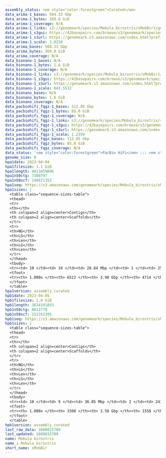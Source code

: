 ```yaml
---
assembly_status: <em style="color:forestgreen">Curated</em>
data_arima-1_bases: 584.33 Gbp
data_arima-1_bytes: 269.0 GiB
data_arima-1_coverage: N/A
data_arima-1_links: s3://genomeark/species/Mobula_birostris/sMobBir1/genomic_data/arima/<br>
data_arima-1_s3gui: https://42basepairs.com/browse/s3/genomeark/species/Mobula_birostris/sMobBir1/genomic_data/arima/
data_arima-1_s3url: https://genomeark.s3.amazonaws.com/index.html?prefix=species/Mobula_birostris/sMobBir1/genomic_data/arima/
data_arima-1_scale: 2.0230
data_arima_bases: 584.33 Gbp
data_arima_bytes: 269.0 GiB
data_arima_coverage: N/A
data_bionano-1_bases: N/A
data_bionano-1_bytes: 1.6 GiB
data_bionano-1_coverage: N/A
data_bionano-1_links: s3://genomeark/species/Mobula_birostris/sMobBir1/genomic_data/bionano/<br>
data_bionano-1_s3gui: https://42basepairs.com/browse/s3/genomeark/species/Mobula_birostris/sMobBir1/genomic_data/bionano/
data_bionano-1_s3url: https://genomeark.s3.amazonaws.com/index.html?prefix=species/Mobula_birostris/sMobBir1/genomic_data/bionano/
data_bionano-1_scale: 643.5532
data_bionano_bases: N/A
data_bionano_bytes: 1.6 GiB
data_bionano_coverage: N/A
data_pacbiohifi_fqgz-1_bases: 112.85 Gbp
data_pacbiohifi_fqgz-1_bytes: 85.0 GiB
data_pacbiohifi_fqgz-1_coverage: N/A
data_pacbiohifi_fqgz-1_links: s3://genomeark/species/Mobula_birostris/sMobBir1/genomic_data/pacbio_hifi/<br>
data_pacbiohifi_fqgz-1_s3gui: https://42basepairs.com/browse/s3/genomeark/species/Mobula_birostris/sMobBir1/genomic_data/pacbio_hifi/
data_pacbiohifi_fqgz-1_s3url: https://genomeark.s3.amazonaws.com/index.html?prefix=species/Mobula_birostris/sMobBir1/genomic_data/pacbio_hifi/
data_pacbiohifi_fqgz-1_scale: 1.2359
data_pacbiohifi_fqgz_bases: 112.85 Gbp
data_pacbiohifi_fqgz_bytes: 85.0 GiB
data_pacbiohifi_fqgz_coverage: N/A
data_status: '<em style="color:forestgreen">PacBio HiFi</em> ::: <em style="color:forestgreen">Arima</em>'
genome_size: 0
hpa1date: 2023-04-04
hpa1filesize: 1.1 GiB
hpa1length: 4013459896
hpa1n50ctg: 7300797
hpa1n50scf: 148671352
hpa1seq: https://s3.amazonaws.com/genomeark/species/Mobula_birostris/sMobBir1/assembly_curated/sMobBir1.hap1.cur.20230404.fasta.gz
hpa1sizes: |
  <table class="sequence-sizes-table">
  <thead>
  <tr>
  <th></th>
  <th colspan=2 align=center>Contigs</th>
  <th colspan=2 align=center>Scaffolds</th>
  </tr>
  <tr>
  <th>NG</th>
  <th>LG</th>
  <th>Len</th>
  <th>LG</th>
  <th>Len</th>
  </tr>
  </thead>
  <tbody>
  <tr><td> 10 </td><td> 10 </td><td> 28.84 Mbp </td><td> 1 </td><td> 250.74 Mbp </td></tr>  <tr><td> 20 </td><td> 26 </td><td> 21.96 Mbp </td><td> 3 </td><td> 211.04 Mbp </td></tr>  <tr><td> 30 </td><td> 48 </td><td> 16.37 Mbp </td><td> 5 </td><td> 198.12 Mbp </td></tr>  <tr><td> 40 </td><td> 76 </td><td> 12.03 Mbp </td><td> 7 </td><td> 171.00 Mbp </td></tr>  <tr style="background-color:#cccccc;"><td> 50 </td><td> 117 </td><td style="background-color:#88ff88;"> 7.30 Mbp </td><td> 9 </td><td style="background-color:#88ff88;"> 148.67 Mbp </td></tr>  <tr><td> 60 </td><td> 193 </td><td> 4.21 Mbp </td><td> 13 </td><td> 99.80 Mbp </td></tr>  <tr><td> 70 </td><td> 320 </td><td> 2.33 Mbp </td><td> 18 </td><td> 72.12 Mbp </td></tr>  <tr><td> 80 </td><td> 572 </td><td> 1.05 Mbp </td><td> 24 </td><td> 64.43 Mbp </td></tr>  <tr><td> 90 </td><td> 1260 </td><td> 306.63 Kbp </td><td> 32 </td><td> 31.25 Mbp </td></tr>  <tr><td> 100 </td><td> 6521 </td><td> 135  bp </td><td> 4713 </td><td> 10.34 Kbp </td></tr>  </tbody>
  <tfoot>
  <tr><th> 1.000x </th><th> 6522 </th><th> 3.98 Gbp </th><th> 4714 </th><th> 4.01 Gbp </th></tr>
  </tfoot>
  </table>
hpa1version: assembly_curated
hpb1date: 2023-04-05
hpb1filesize: 1.0 GiB
hpb1length: 3634101053
hpb1n50ctg: 8612779
hpb1n50scf: 152352395
hpb1seq: https://s3.amazonaws.com/genomeark/species/Mobula_birostris/sMobBir1/assembly_curated/sMobBir1.hap2.cur.20230405.fasta.gz
hpb1sizes: |
  <table class="sequence-sizes-table">
  <thead>
  <tr>
  <th></th>
  <th colspan=2 align=center>Contigs</th>
  <th colspan=2 align=center>Scaffolds</th>
  </tr>
  <tr>
  <th>NG</th>
  <th>LG</th>
  <th>Len</th>
  <th>LG</th>
  <th>Len</th>
  </tr>
  </thead>
  <tbody>
  <tr><td> 10 </td><td> 9 </td><td> 36.05 Mbp </td><td> 2 </td><td> 241.39 Mbp </td></tr>  <tr><td> 20 </td><td> 22 </td><td> 22.99 Mbp </td><td> 3 </td><td> 231.26 Mbp </td></tr>  <tr><td> 30 </td><td> 41 </td><td> 17.34 Mbp </td><td> 5 </td><td> 201.65 Mbp </td></tr>  <tr><td> 40 </td><td> 66 </td><td> 12.00 Mbp </td><td> 7 </td><td> 187.82 Mbp </td></tr>  <tr style="background-color:#cccccc;"><td> 50 </td><td> 100 </td><td style="background-color:#88ff88;"> 8.61 Mbp </td><td> 9 </td><td style="background-color:#88ff88;"> 152.35 Mbp </td></tr>  <tr><td> 60 </td><td> 153 </td><td> 5.30 Mbp </td><td> 12 </td><td> 113.28 Mbp </td></tr>  <tr><td> 70 </td><td> 239 </td><td> 3.22 Mbp </td><td> 16 </td><td> 76.22 Mbp </td></tr>  <tr><td> 80 </td><td> 399 </td><td> 1.57 Mbp </td><td> 22 </td><td> 63.89 Mbp </td></tr>  <tr><td> 90 </td><td> 768 </td><td> 0.61 Mbp </td><td> 28 </td><td> 46.42 Mbp </td></tr>  <tr><td> 100 </td><td> 3300 </td><td> 1.30 Kbp </td><td> 1558 </td><td> 11.73 Kbp </td></tr>  </tbody>
  <tfoot>
  <tr><th> 1.000x </th><th> 3300 </th><th> 3.58 Gbp </th><th> 1558 </th><th> 3.63 Gbp </th></tr>
  </tfoot>
  </table>
hpb1version: assembly_curated
last_raw_data: 1680815709
last_updated: 1680815709
name: Mobula birostris
name_: Mobula_birostris
short_name: sMobBir
---
```

